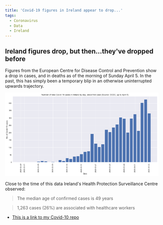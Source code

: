 ```yaml
---
title: 'Covid-19 figures in Ireland appear to drop...'
tags:
  - Coronavirus
  - Data
  - Ireland
---
```


## Ireland figures drop, but then...they've dropped before

Figures from the European Centre for Disease Control and Prevention show a drop in cases, and in deaths as of the morning of Sunday April 5. In the past, this has simply been a temporary blip in an otherwise uninterrupted upwards trajectory.

![Daily cases in Ireland](/images/ireland_cases_0504.jpg)

Close to the time of this data Ireland's Health Protection Surveillance Centre observed:

> The median age of confirmed cases is 49 years

> 1,263 cases (26%) are associated with healthcare workers


* [This is a link to my Covid-10 repo](https://github.com/aodhanlutetiae/covid)
